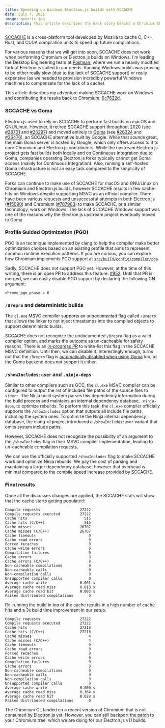 ```yaml
---
title: Speeding up Windows Electron.js builds with SCCACHE
date: July 7, 2021
image: generic.jpg
description: This article describes the back story behind a Chromium CL to restore SCCACHE support on Windows
---
```


[SCCACHE](https://github.com/mozilla/sccache) is a cross-platform tool
developed by Mozilla to cache C, C++, Rust, and CUDA compilation units to speed
up future compilations.

For various reasons that we will get into soon, SCCACHE does not work when
performing Chromium or Electron.js builds on Windows. I'm leading the Desktop
Engineering team at [Postman](https://www.postman.com), where we run a heavily
modified fork of Electron.js suited to our needs. Running Windows builds was
proving to be either really slow (due to the lack of SCCACHE support) or really
expensive (as we needed to provision incredibly powerful Windows machines to
compensate for the lack of a cache).

This article describes my adventure making SCCACHE work on Windows and
contributing the results back to Chromium:
[9c7622d](https://chromium.googlesource.com/chromium/src/+/9c7622d23e56390856cc8ce287b4537c77147dad).

### SCCACHE vs Goma

Electron.js used to rely on SCCACHE to perform fast builds on macOS and
GNU/Linux. However, it retired SCCACHE support throughout 2020 (see
[#26701](https://github.com/electron/electron/pull/26701) and
[#23297](https://github.com/electron/electron/pull/23297)) and moved entirely
to [Goma](https://chromium.googlesource.com/infra/goma/client/) (see
[#26324](https://github.com/electron/electron/pull/26324) and
[#26476](https://github.com/electron/electron/pull/26476)), an SCCACHE
alternative built by Google. While that sounds great, the main Goma server is
hosted by Google, which only offers access to it to core Chromium and
Electron.js contributors.  While the upstream Electron.js project gets fast
builds both locally and on Continuous Integration due to Goma, companies
operating Electron.js forks typically cannot get Goma access (mainly for
Continuous Integration). Also, running a self-hosted Goma infrastructure is not
an easy task compared to the simplicity of SCCACHE.

Forks can continue to make use of SCCACHE for macOS and GNU/Linux on Chromium
and Electron.js builds, however SCCACHE results in few cache-hits on Windows
despite supporting MSVC as an official compiler.  There have been various
requests and unsuccessful attempts in both Electron.js
([#15090](https://github.com/electron/electron/issues/15090)) and Chromium
([#787983](https://bugs.chromium.org/p/chromium/issues/detail?id=787983)) to
make SCCACHE, or a similar technology, work on Windows. The lack of SCCACHE
Windows support was one of the reasons why the Electron.js upstream project
eventually moved to Goma.

### Profile Guided Optimization (PGO)

PGO is an technique implemented by clang to help the compiler make better
optimization choices based on an existing profile that aims to represent common
runtime execution patterns. If you are curious, you can explore how Chromium
implements PGO support at
[`src/build/config/compiler/pgo`](https://source.chromium.org/chromium/chromium/src/+/main:build/config/compiler/pgo/).

Sadly, SCCACHE does not support PGO yet. However, at the time of this writing,
there is an open PR to address this feature:
[#952](https://github.com/mozilla/sccache/pull/952). Until that PR is merged,
we can easily disable PGO support by declaring the following GN argument:

```
chrome_pgo_phase = 0
```

### `/Brepro` and deterministic builds

The `cl.exe` MSVC compiler supports an *undocumented* flag called `/Brepro`
that allows the linker to not inject timestamps into the compiled objects to
support deterministic builds.

SCCACHE does not recognize the undocumented `/Brepro` flag as a valid compiler
option, and marks the outcome as un-cacheable for safety reasons. There is an
[in-progress PR](https://github.com/mozilla/sccache/pull/980) to white-list
this flag in the SCCACHE MSVC definition. Until then, we can disable it.
Interestingly enough, turns out that the `/Brepro` flag is [automatically
disabled when using
Goma](https://chromium.googlesource.com/chromium/src/+/48e0435a92b1e0b1f9687e8aa1d904af31130554)
too, as the Goma backend does not support it either.

### `/showIncludes:user` and `.ninja-deps`

Similar to other compilers such as GCC, the `cl.exe` MSVC compiler can be
configured to output the list of included file paths of the source files to
`stderr`.  The Ninja build system parses this dependency information during the
build process and maintains an internal dependency database, `.ninja-deps`, to
optimize rebuilds.  To perform this task, the `cl.exe` compiler officially
supports the `/showIncludes` option that outputs all include file paths,
including the system ones. To optimize the Ninja internal dependency database,
the clang-cl project introduced a `/showIncludes:user` variant that omits
system include paths.

However, SCCACHE does not recognize the possibility of an argument to the
`/showIncludes` flag in their MSVC compiler implementation, leading to
un-cacheable compilation requests.

We can use the officially supported `/showIncludes` flag to make SCCACHE work
and optimize Ninja rebuilds. We pay the cost of parsing and maintaining a
larger dependency database, however that overhead is minimal compared to the
compile speed increase provided by SCCACHE.

### Final results

Once all the discusses changes are applied, the SCCACHE stats will show that
the cache starts getting populated:

```
Compile requests                  27222
Compile requests executed         27222
Cache hits                          515
Cache hits (C/C++)                  515
Cache misses                      26707
Cache misses (C/C++)              26707
Cache timeouts                        0
Cache read errors                     0
Forced recaches                       0
Cache write errors                    0
Compilation failures                  0
Cache errors                          8
Cache errors (C/C++)                  8
Non-cacheable compilations            0
Non-cacheable calls                   0
Non-compilation calls                 0
Unsupported compiler calls            0
Average cache write               0.001 s
Average cache read miss           8.813 s
Average cache read hit            0.003 s
Failed distributed compilations       0
```

Re-running the build in top of the cache results in a high number of cache hits
and a 3x build time improvement in our setup:

```
Compile requests                  27222
Compile requests executed         27222
Cache hits                        27218
Cache hits (C/C++)                27218
Cache misses                          4
Cache misses (C/C++)                  4
Cache timeouts                        0
Cache read errors                     0
Forced recaches                       0
Cache write errors                    0
Compilation failures                  0
Cache errors                          0
Non-cacheable compilations            0
Non-cacheable calls                   0
Non-compilation calls                 0
Unsupported compiler calls            0
Average cache write               0.000 s
Average cache read miss           8.364 s
Average cache read hit            0.028 s
Failed distributed compilations       0
```

The Chromium CL landed on a recent version of Chromium that is not consumed by
Electron.js yet. However, you can still backport [the
patch](https://chromium.googlesource.com/chromium/src/+/9c7622d23e56390856cc8ce287b4537c77147dad)
to your Chromium tree, which we are doing for our Electron.js v11 builds.
